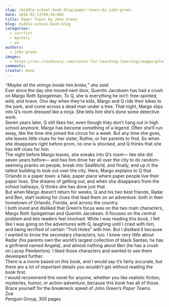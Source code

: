 ```yaml
---
slug: /middle-school-book-blog/paper-towns-by-john-green
date: 2016-02-11T09:50:00Z
title: Paper Towns by John Green
blog: middle-school-book-blog
categories:
  - currfict
  - mystery
  - ya
authors:
  - john-green
images:
  - https://res.cloudinary.com/center-for-teaching-learning/image/upload/v1637513062/Paper-Towns.jpg.jpg
comments:
creator: Anne
---
```


<em> “Maybe all the strings inside him broke,” she said.</em><br />Ever since the day she moved next door, Quentin Jacobsen has had a crush on Margo Roth Spiegelman. To Q, she is everything he isn’t: free-spirited, wild, and brave. One day when they’re kids, Margo and Q ride their bikes to the park, and come across a dead man under a tree. That night, Margo slips into Q’s room dressed like a ninja. She tells him she’s done some detective work.<br />Seven years later, Q still likes her, even though they don’t hang out in high school anymore. Margo has become something of a legend. Often she’ll run away, like the time she joined the circus for a week. But any time she goes, she leaves little clues for her sister, Ruthie, or her parents to find. So when she disappears right before prom, no one is shocked, and Q thinks that she has left clues for him.<br />The night before Margo leaves, she sneaks into Q’s room— like she did seven years before— and has him drive her all over the city to do random-seeming pranks on people, break into SeaWorld, and finally, end up in the tallest building to look out over the city. Here, Margo explains to Q that Orlando is a paper town: a fake, paper place where paper people live their paper lives. She dreams of getting out, and when she disappears from the school hallways, Q thinks she has done just that.<br />But when Margo doesn’t return for weeks, Q and his two best friends, Radar and Ben, start looking for clues that lead them on an adventure: both in their hometown of Orlando, Florida, and across the country.<br />I both loved and disliked that Green’s focus was on the two main characters, Margo Roth Spiegelman and Quentin Jacobsen. It focuses on the central problem and lets readers feel involved. While I was reading this book, I felt like I was going on the adventures with Q, laughing until I cried with him, and being terrified of certain “Troll Holes” with him. But I disliked it because I wanted to know the secondary characters, too. I knew very little about Radar (his parents own the world’s largest collection of black Santas; he has a girlfriend named Angela), and almost nothing about Ben (he has a crush on Lacey Pemberton). I liked those characters and wanted to see them developed further.<br />There is a movie based on this book, and I would say it’s fairly accurate, but there are a lot of important details you wouldn’t get without reading the book first.<br />I would recommend this novel for anyone, whether you like realistic fiction, mysteries, humor, or action-adventure, because this book has all of those. Brace yourself for the breakneck speed of John Green’s <em>Paper Towns</em>.<br />Zoe<br />Penguin Group, 305 pages
